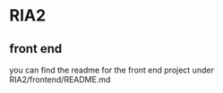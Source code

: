 # RIA2

## front end

you can find the readme for the front end project under RIA2/frontend/README.md
